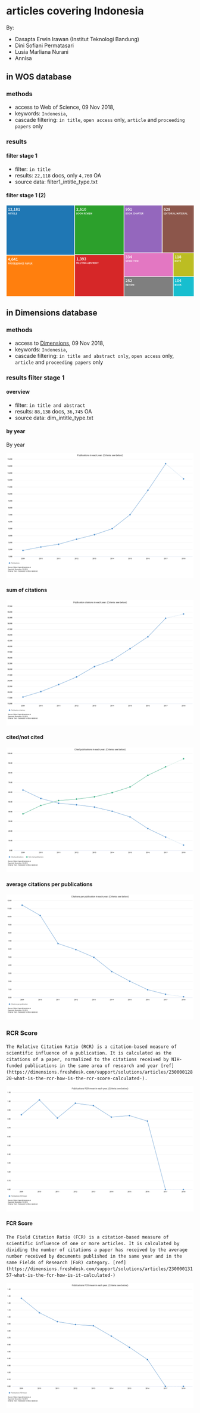 # articles covering Indonesia 

By: 
- Dasapta Erwin Irawan (Institut Teknologi Bandung)
- Dini Sofiani Permatasari
- Lusia Marliana Nurani
- Annisa



## in WOS database



### methods

- access to Web of Science, 09 Nov 2018,
- keywords: `Indonesia`, 
- cascade filtering: `in title`, `open access` only, `article` and `proceeding papers` only 

### results

#### filter stage 1

- filter: `in title`
- results: `22,118` docs, only `4,760` OA
- source data: filter1_intitle_type.txt

#### filter stage 1 (2)

![treemap](filter1_intitle_type.jpg)



## in Dimensions database

### methods

- access to [Dimensions](https://app.dimensions.ai/discover/publication), 09 Nov 2018,
- keywords: `Indonesia`, 
- cascade filtering: `in title and abstract only`, `open access` only, `article` and `proceeding papers` only 

### results filter stage 1

#### overview

- filter: `in title and abstract`
- results: `88,138` docs,  `36,745` OA
- source data: dim_intitle_type.txt

#### by year

By year

![byyear](dim_intitle_byyear.png)

#### sum of citations

![by citations](dim_intitle_bycitation.png)

#### cited/not cited

![by cited/not cited](dim_intitle_cited.png)

#### average citations per publications

![by cited/not cited](dim_intitle_avgcited.png)

### RCR Score

`The Relative Citation Ratio (RCR) is a citation-based measure of scientific influence of a publication. It is calculated as the citations of a paper, normalized to the citations received by NIH-funded publications in the same area of research and year [ref](https://dimensions.freshdesk.com/support/solutions/articles/23000012820-what-is-the-rcr-how-is-the-rcr-score-calculated-).`

![RCR](dim_intitle_rcr.png)

#### FCR Score

`The Field Citation Ratio (FCR) is a citation-based measure of scientific influence of one or more articles. It is calculated by dividing the number of citations a paper has received by the average number received by documents published in the same year and in the same Fields of Research (FoR) category. [ref](https://dimensions.freshdesk.com/support/solutions/articles/23000013157-what-is-the-fcr-how-is-it-calculated-)`

![FCR](dim_intitle_fcr.png)